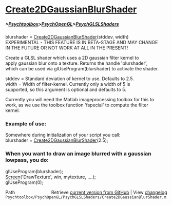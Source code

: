# [Create2DGaussianBlurShader](Create2DGaussianBlurShader)
##### >[Psychtoolbox](Psychtoolbox)>[PsychOpenGL](PsychOpenGL)>[PsychGLSLShaders](PsychGLSLShaders)

blurshader = [Create2DGaussianBlurShader](Create2DGaussianBlurShader)(stddev, width)  
EXPERIMENTAL - THIS FEATURE IS IN BETA-STAGE AND MAY CHANGE  
IN THE FUTURE OR NOT WORK AT ALL IN THE PRESENT!  
  
Create a GLSL shader which uses a 2D gaussian filter kernel to  
apply gaussian blur onto a texture. Returns the handle 'blurshader',  
which can be used via glUseProgram(blurshader) to activate the shader.  
  
stddev = Standard deviation of kernel to use. Defaults to 2.5.  
width  = Width of filter-kernel. Currently only a width of 5 is  
supported, so this argument is optional and defaults to 5.  
  
Currently you will need the Matlab imageprocessing toolbox for this to  
work, as we use the toolbox function 'fspecial' to compute the filter  
kernel.  
  
### Example of use:  
  
Somewhere during initialization of your script you call:  
blurshader = [Create2DGaussianBlurShader](Create2DGaussianBlurShader)(2.5);  
  
### When you want to draw an image blurred with a gaussian lowpass, you do:  
  
glUseProgram(blurshader);  
[Screen](Screen)('DrawTexture', win, mytexture, ....);  
glUseProgram(0);  
  




<div class="code_header" style="text-align:right;">
  <span style="float:left;">Path&nbsp;&nbsp;</span> <span class="counter">Retrieve <a href=
  "https://raw.github.com/Psychtoolbox-3/Psychtoolbox-3/beta/Psychtoolbox/PsychOpenGL/PsychGLSLShaders/Create2DGaussianBlurShader.m">current version from GitHub</a> | View <a href=
  "https://github.com/Psychtoolbox-3/Psychtoolbox-3/commits/beta/Psychtoolbox/PsychOpenGL/PsychGLSLShaders/Create2DGaussianBlurShader.m">changelog</a></span>
</div>
<div class="code">
  <code>Psychtoolbox/PsychOpenGL/PsychGLSLShaders/Create2DGaussianBlurShader.m</code>
</div>

